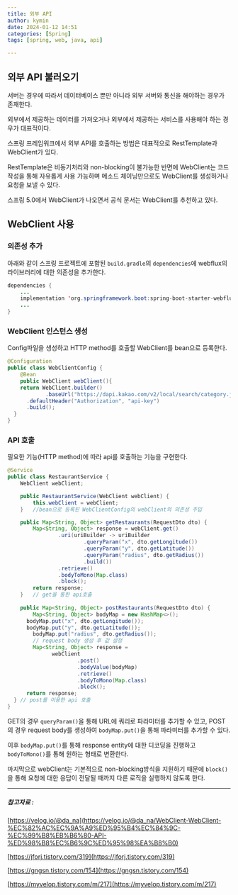 ```yaml
---
title: 외부 API
author: kymin
date: 2024-01-12 14:51
categories: [Spring]
tags: [spring, web, java, api]

---
```


## 외부 API 불러오기

서버는 경우에 따라서 데이터베이스 뿐만 아니라 외부 서버와 통신을 해야하는 경우가 존재한다.

외부에서 제공하는 데이터를 가져오거나 외부에서 제공하는 서비스를 사용해야 하는 경우가 대표적이다.

스프링 프레임워크에서 외부 API를 호출하는 방법은 대표적으로 RestTemplate과 WebClient가 있다.

RestTemplate은 비동기처리와 non-blocking이 불가능한 반면에 WebClient는 코드 작성을 통해 자유롭게 사용 가능하며 메소드 체이닝만으로도 WebClient를 생성하거나 요청을 보낼 수 있다.

스프링 5.0에서 WebClient가 나오면서 공식 문서는  WebClient를 추천하고 있다.



## WebClient 사용

### 의존성 추가

아래와 같이 스프링 프로젝트에 포함된 `build.gradle`의 `dependencies`에 webflux의 라이브러리에 대한 의존성을 추가한다.

```java
dependencies {
	...
	implementation 'org.springframework.boot:spring-boot-starter-webflux'
	...
}
```

### WebClient 인스턴스 생성

Config파일을 생성하고 HTTP method를 호출할 WebClient를 bean으로 등록한다.

```java
@Configuration
public class WebClientConfig {
    @Bean
    public WebClient webClient(){
    return WebClient.builder()
            .baseUrl("https://dapi.kakao.com/v2/local/search/category.json?")
      .defaultHeader("Authorization", "api-key")
      .build();
  }
}
```

### API 호출

필요한 기능(HTTP method)에 따라 api를 호출하는 기능을 구현한다.

```java
@Service
public class RestaurantService {
    WebClient webClient;

    public RestaurantService(WebClient webClient) {
        this.webClient = webClient;
    }	//bean으로 등록된 WebClientConfig의 webClient의 의존성 주입

    public Map<String, Object> getRestaurants(RequestDto dto) {
        Map<String, Object> response = webClient.get()
                .uri(uriBuilder -> uriBuilder
                        .queryParam("x", dto.getLongitude())
                        .queryParam("y", dto.getLatitude())
                        .queryParam("radius", dto.getRadius())
                        .build())
                .retrieve()
                .bodyToMono(Map.class)
                .block();
        return response;
    }	// get을 통한 api호출
  
  	public Map<String, Object> postRestaurants(RequestDto dto) {
    	Map<String, Object> bodyMap = new HashMap<>();
      bodyMap.put("x", dto.getLongitude());
      bodyMap.put("y", dto.getLatitude());
    	bodyMap.put("radius", dto.getRadius());
    	// request body 생성 후 값 설정
    	Map<String, Object> response =
              webClient
                      .post()
                      .bodyValue(bodyMap)
                      .retrieve()
                      .bodyToMono(Map.class)
                      .block();
      return response;
  } // post를 이용한 api 호출
}
```

GET의 경우 `queryParam()`을 통해 URL에 쿼리로 파라미터를 추가할 수 있고, POST의 경우 request body를 생성하여 `bodyMap.put()`을 통해 파라미터를 추가할 수 있다.

이후 `bodyMap.put()`를 통해 response entity에 대한 디코딩을 진행하고 `bodyToMono()`를 통해 원하는 형태로 변환한다.

마지막으로 webClient는 기본적으로 non-blocking방식을 지원하기 때문에 `block()`을 통해 요청에 대한 응답이 전달될 때까지 다른 로직을 실행하지 않도록 한다.

---

##### 참고자료 :

[https://velog.io/@da_na](https://velog.io/@da_na/WebClient-WebClient-%EC%82%AC%EC%9A%A9%ED%95%B4%EC%84%9C-%EC%99%B8%EB%B6%80-API-%ED%98%B8%EC%B6%9C%ED%95%98%EA%B8%B0)

[https://jforj.tistory.com/319](https://jforj.tistory.com/319)

[https://gngsn.tistory.com/154](https://gngsn.tistory.com/154)

[https://myvelop.tistory.com/m/217](https://myvelop.tistory.com/m/217)